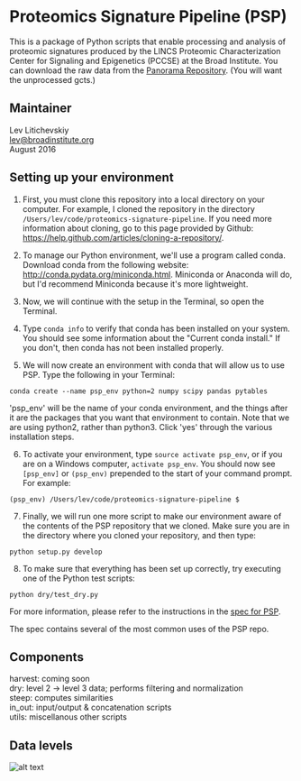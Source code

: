Proteomics Signature Pipeline (PSP)
=========

This is a package of Python scripts that enable processing and analysis of proteomic
signatures produced by the LINCS Proteomic Characterization Center
for Signaling and Epigenetics (PCCSE) at the Broad Institute. You
can download the raw data from the [Panorama Repository](https://panoramaweb.org/labkey/project/LINCS/begin.view? "Panorama Repository"). (You will want the unprocessed gcts.)  

Maintainer
----------
Lev Litichevskiy  
lev@broadinstitute.org  
August 2016

Setting up your environment
---------------------------
  1. First, you must clone this repository into a local directory on your computer. For example, I cloned the repository in the directory `/Users/lev/code/proteomics-signature-pipeline`. If you need more information about cloning, go to this page provided by Github: https://help.github.com/articles/cloning-a-repository/.

  2. To manage our Python environment, we'll use a program called conda. Download conda from the following website: http://conda.pydata.org/miniconda.html. Miniconda or Anaconda will do, but I'd recommend Miniconda because it's more lightweight.

  3. Now, we will continue with the setup in the Terminal, so open the Terminal.

  4. Type `conda info` to verify that conda has been installed on your system. You should see some information about the "Current conda install." If you don't, then conda has not been installed properly.

  5. We will now create an environment with conda that will allow us to use PSP. Type the following in your Terminal:

  ```
  conda create --name psp_env python=2 numpy scipy pandas pytables
  ```
  
  'psp_env' will be the name of your conda environment, and the things after it are the packages that you want that environment
  to contain. Note that we are using python2, rather than python3. Click 'yes' through the various installation steps.

  6. To activate your environment, type `source activate psp_env`, or if you are on a Windows computer, `activate psp_env`. You should
now see `[psp_env]` or `(psp_env)` prepended to the start of your command prompt. For example:

  ```
  (psp_env) /Users/lev/code/proteomics-signature-pipeline $
  ```

  7. Finally, we will run one more script to make our environment aware of the contents of the PSP repository that we cloned. Make sure you are in the directory where you cloned your repository, and then type:

  ```
  python setup.py develop
  ```

  8. To make sure that everything has been set up correctly, try executing one of the Python test scripts:

  ```
  python dry/test_dry.py
  ```

For more information, please refer to the instructions in the [spec for PSP](https://docs.google.com/a/broadinstitute.com/document/d/1A6-q4ss4JuP-pDkBKMpnCvA2C4KT6JaSxlv6eX2fnx4/edit?usp=sharing "Spec for PSP").  

The spec contains several of the most common uses of the PSP repo.

Components
----------
harvest: coming soon  
dry: level 2 -> level 3 data; performs filtering and normalization  
steep: computes similarities  
in_out: input/output & concatenation scripts  
utils: miscellanous other scripts  

Data levels
-----------
![alt text][logo]

[logo]: https://github.com/cmap/proteomics-signature-pipeline/blob/1907ca5661ae617e03678e2e800f06b5503b4b29/2016-07-29_proteomics_data_levels.png "Proteomics Data Levels"
